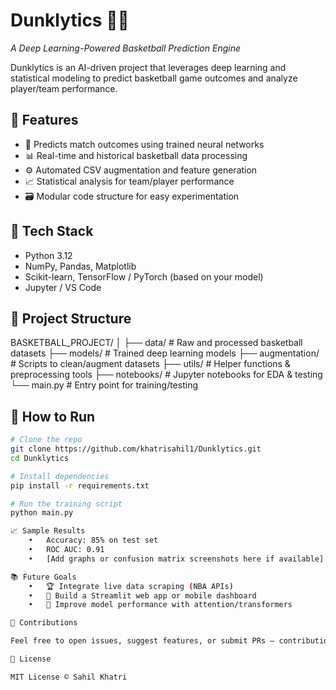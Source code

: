 # Dunklytics 🧠🏀  
*A Deep Learning-Powered Basketball Prediction Engine*

Dunklytics is an AI-driven project that leverages deep learning and statistical modeling to predict basketball game outcomes and analyze player/team performance.

## 🚀 Features
- 🧠 Predicts match outcomes using trained neural networks
- 📊 Real-time and historical basketball data processing
- ⚙️ Automated CSV augmentation and feature generation
- 📈 Statistical analysis for team/player performance
- 🗃️ Modular code structure for easy experimentation

## 🧪 Tech Stack
- Python 3.12
- NumPy, Pandas, Matplotlib
- Scikit-learn, TensorFlow / PyTorch (based on your model)
- Jupyter / VS Code

## 📂 Project Structure

BASKETBALL_PROJECT/
│
├── data/                 # Raw and processed basketball datasets
├── models/               # Trained deep learning models
├── augmentation/         # Scripts to clean/augment datasets
├── utils/                # Helper functions & preprocessing tools
├── notebooks/            # Jupyter notebooks for EDA & testing
└── main.py               # Entry point for training/testing

## 📌 How to Run

```bash
# Clone the repo
git clone https://github.com/khatrisahil1/Dunklytics.git
cd Dunklytics

# Install dependencies
pip install -r requirements.txt

# Run the training script
python main.py

📈 Sample Results
	•	Accuracy: 85% on test set
	•	ROC AUC: 0.91
	•	[Add graphs or confusion matrix screenshots here if available]

📚 Future Goals
	•	🏆 Integrate live data scraping (NBA APIs)
	•	📲 Build a Streamlit web app or mobile dashboard
	•	🔁 Improve model performance with attention/transformers

🙌 Contributions

Feel free to open issues, suggest features, or submit PRs — contributions are welcome!

📄 License

MIT License © Sahil Khatri

